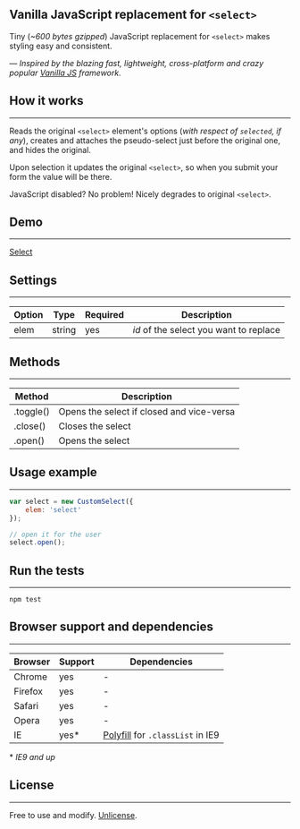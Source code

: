 Vanilla JavaScript replacement for `<select>`
-------

Tiny (*~600 bytes gzipped*) JavaScript replacement for `<select>` makes styling easy and consistent.

*— Inspired by the blazing fast, lightweight, cross-platform and crazy popular [Vanilla JS](http://vanilla-js.com/)  framework.*


## How it works
---

Reads the original `<select>` element's options (*with respect of `selected`, if any*), creates and attaches the pseudo-select just before the original one, and hides the original. 

Upon selection it updates the original `<select>`, so when you submit your form the value will be there.

JavaScript disabled? No problem! Nicely degrades to original `<select>`.


## Demo
---

[Select](http://zoltantothcom.github.io/vanilla-js-select)


## Settings
---

Option | Type | Required | Description
------ | ---- | ------- | -----------
elem | string | yes | _id_ of the select you want to replace


## Methods
---

Method | Description
------ | -----------
.toggle() | Opens the select if closed and vice-versa
.close() | Closes the select
.open() | Opens the select


## Usage example
---

```javascript
var select = new CustomSelect({
    elem: 'select'
});

// open it for the user
select.open();
```


## Run the tests
---

```
npm test
```


## Browser support and dependencies
---

Browser | Support | Dependencies
------ | -------- | -----------
Chrome | yes | -
Firefox | yes | -
Safari | yes | -
Opera | yes | -
IE | yes* | [Polyfill](//cdn.jsdelivr.net/classlist/2014.01.31/classList.min.js) for `.classList` in IE9

\* _IE9 and up_


## License
---

Free to use and modify. [Unlicense](http://unlicense.org).
